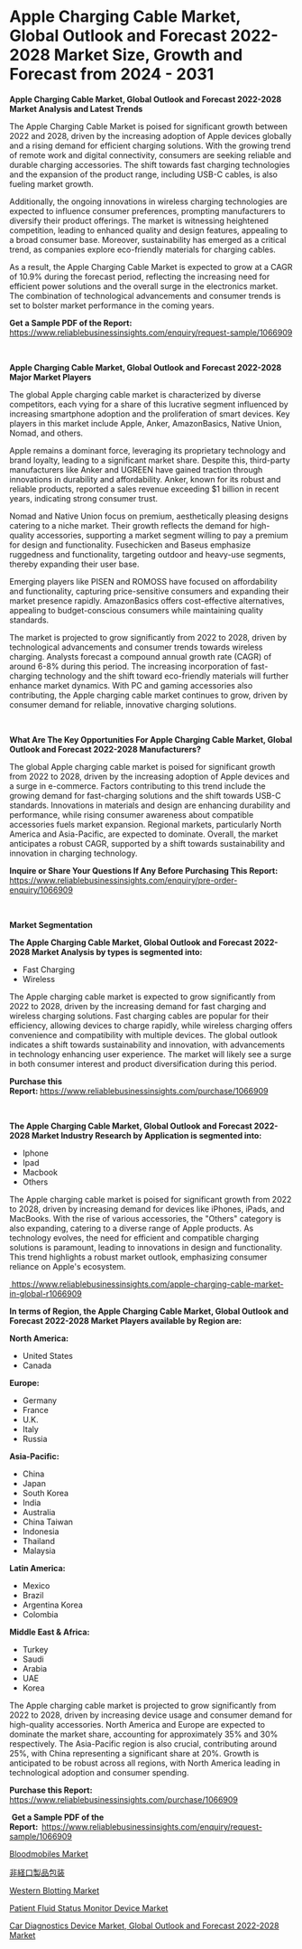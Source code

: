 <p><h1>Apple Charging Cable Market, Global Outlook and Forecast 2022-2028 Market Size, Growth and Forecast from 2024 - 2031</h1></p><p><strong>Apple Charging Cable Market, Global Outlook and Forecast 2022-2028 Market Analysis and Latest Trends</strong></p>
<p><p>The Apple Charging Cable Market is poised for significant growth between 2022 and 2028, driven by the increasing adoption of Apple devices globally and a rising demand for efficient charging solutions. With the growing trend of remote work and digital connectivity, consumers are seeking reliable and durable charging accessories. The shift towards fast charging technologies and the expansion of the product range, including USB-C cables, is also fueling market growth. </p><p>Additionally, the ongoing innovations in wireless charging technologies are expected to influence consumer preferences, prompting manufacturers to diversify their product offerings. The market is witnessing heightened competition, leading to enhanced quality and design features, appealing to a broad consumer base. Moreover, sustainability has emerged as a critical trend, as companies explore eco-friendly materials for charging cables. </p><p>As a result, the Apple Charging Cable Market is expected to grow at a CAGR of 10.9% during the forecast period, reflecting the increasing need for efficient power solutions and the overall surge in the electronics market. The combination of technological advancements and consumer trends is set to bolster market performance in the coming years.</p></p>
<p><strong>Get a Sample PDF of the Report:&nbsp;</strong> <a href="https://www.reliablebusinessinsights.com/enquiry/request-sample/1066909">https://www.reliablebusinessinsights.com/enquiry/request-sample/1066909</a></p>
<p>&nbsp;</p>
<p><strong>Apple Charging Cable Market, Global Outlook and Forecast 2022-2028 Major Market Players</strong></p>
<p><p>The global Apple charging cable market is characterized by diverse competitors, each vying for a share of this lucrative segment influenced by increasing smartphone adoption and the proliferation of smart devices. Key players in this market include Apple, Anker, AmazonBasics, Native Union, Nomad, and others.</p><p>Apple remains a dominant force, leveraging its proprietary technology and brand loyalty, leading to a significant market share. Despite this, third-party manufacturers like Anker and UGREEN have gained traction through innovations in durability and affordability. Anker, known for its robust and reliable products, reported a sales revenue exceeding $1 billion in recent years, indicating strong consumer trust.</p><p>Nomad and Native Union focus on premium, aesthetically pleasing designs catering to a niche market. Their growth reflects the demand for high-quality accessories, supporting a market segment willing to pay a premium for design and functionality. Fusechicken and Baseus emphasize ruggedness and functionality, targeting outdoor and heavy-use segments, thereby expanding their user base.</p><p>Emerging players like PISEN and ROMOSS have focused on affordability and functionality, capturing price-sensitive consumers and expanding their market presence rapidly. AmazonBasics offers cost-effective alternatives, appealing to budget-conscious consumers while maintaining quality standards.</p><p>The market is projected to grow significantly from 2022 to 2028, driven by technological advancements and consumer trends towards wireless charging. Analysts forecast a compound annual growth rate (CAGR) of around 6-8% during this period. The increasing incorporation of fast-charging technology and the shift toward eco-friendly materials will further enhance market dynamics. With PC and gaming accessories also contributing, the Apple charging cable market continues to grow, driven by consumer demand for reliable, innovative charging solutions.</p></p>
<p>&nbsp;</p>
<p><strong>What Are The Key Opportunities For Apple Charging Cable Market, Global Outlook and Forecast 2022-2028 Manufacturers?</strong></p>
<p><p>The global Apple charging cable market is poised for significant growth from 2022 to 2028, driven by the increasing adoption of Apple devices and a surge in e-commerce. Factors contributing to this trend include the growing demand for fast-charging solutions and the shift towards USB-C standards. Innovations in materials and design are enhancing durability and performance, while rising consumer awareness about compatible accessories fuels market expansion. Regional markets, particularly North America and Asia-Pacific, are expected to dominate. Overall, the market anticipates a robust CAGR, supported by a shift towards sustainability and innovation in charging technology.</p></p>
<p><strong>Inquire or Share Your Questions If Any Before Purchasing This Report:</strong> <a href="https://www.reliablebusinessinsights.com/enquiry/pre-order-enquiry/1066909">https://www.reliablebusinessinsights.com/enquiry/pre-order-enquiry/1066909</a></p>
<p>&nbsp;</p>
<p><strong>Market Segmentation</strong></p>
<p><strong>The Apple Charging Cable Market, Global Outlook and Forecast 2022-2028 Market Analysis by types is segmented into:</strong></p>
<p><ul><li>Fast Charging</li><li>Wireless</li></ul></p>
<p><p>The Apple charging cable market is expected to grow significantly from 2022 to 2028, driven by the increasing demand for fast charging and wireless charging solutions. Fast charging cables are popular for their efficiency, allowing devices to charge rapidly, while wireless charging offers convenience and compatibility with multiple devices. The global outlook indicates a shift towards sustainability and innovation, with advancements in technology enhancing user experience. The market will likely see a surge in both consumer interest and product diversification during this period.</p></p>
<p><strong>Purchase this Report:&nbsp;</strong><a href="https://www.reliablebusinessinsights.com/purchase/1066909">https://www.reliablebusinessinsights.com/purchase/1066909</a></p>
<p>&nbsp;</p>
<p><strong>The Apple Charging Cable Market, Global Outlook and Forecast 2022-2028 Market Industry Research by Application is segmented into:</strong></p>
<p><ul><li>Iphone</li><li>Ipad</li><li>Macbook</li><li>Others</li></ul></p>
<p><p>The Apple charging cable market is poised for significant growth from 2022 to 2028, driven by increasing demand for devices like iPhones, iPads, and MacBooks. With the rise of various accessories, the "Others" category is also expanding, catering to a diverse range of Apple products. As technology evolves, the need for efficient and compatible charging solutions is paramount, leading to innovations in design and functionality. This trend highlights a robust market outlook, emphasizing consumer reliance on Apple's ecosystem.</p></p>
<p><a href="https://www.reliablebusinessinsights.com/apple-charging-cable-market-in-global-r1066909">&nbsp;https://www.reliablebusinessinsights.com/apple-charging-cable-market-in-global-r1066909</a></p>
<p><strong>In terms of Region, the Apple Charging Cable Market, Global Outlook and Forecast 2022-2028 Market Players available by Region are:</strong></p>
<p>
    <p> <strong> North America: </strong>
        <ul>
            <li>United States</li>
            <li>Canada</li>
        </ul>
        </p> 
    <p> <strong> Europe: </strong>
        <ul>
            <li>Germany</li>
            <li>France</li>
            <li>U.K.</li>
            <li>Italy</li>
            <li>Russia</li>
        </ul>
        </p> 
    <p> <strong> Asia-Pacific: </strong>
        <ul>
            <li>China</li>
            <li>Japan</li>
            <li>South Korea</li>
            <li>India</li>
            <li>Australia</li>
            <li>China Taiwan</li>
            <li>Indonesia</li>
            <li>Thailand</li>
            <li>Malaysia</li>
        </ul>
        </p> 
    <p> <strong> Latin America: </strong>
        <ul>
            <li>Mexico</li>
            <li>Brazil</li>
            <li>Argentina Korea</li>
            <li>Colombia</li>
        </ul>
        </p> 
    <p> <strong> Middle East & Africa: </strong>
        <ul>
            <li>Turkey</li>
            <li>Saudi</li>
            <li>Arabia</li>
            <li>UAE</li>
            <li>Korea</li>
        </ul>
    </p>
    </p>
<p><p>The Apple charging cable market is projected to grow significantly from 2022 to 2028, driven by increasing device usage and consumer demand for high-quality accessories. North America and Europe are expected to dominate the market share, accounting for approximately 35% and 30% respectively. The Asia-Pacific region is also crucial, contributing around 25%, with China representing a significant share at 20%. Growth is anticipated to be robust across all regions, with North America leading in technological adoption and consumer spending.</p></p>
<p><strong>Purchase this Report: </strong><a href="https://www.reliablebusinessinsights.com/purchase/1066909">https://www.reliablebusinessinsights.com/purchase/1066909</a></p>
<p>&nbsp;<strong>Get a Sample PDF of the Report:&nbsp;&nbsp;</strong><a href="https://www.reliablebusinessinsights.com/enquiry/request-sample/1066909">https://www.reliablebusinessinsights.com/enquiry/request-sample/1066909</a></p>
<p><strong></strong></p>
<p><p><a href="https://medium.com/@nyahmertz1973/bloodmobiles-market-trends-and-market-growth-outlook-2024-2031-2e00238fff4e">Bloodmobiles Market</a></p><p><a href="https://medium.com/@shepardelmer/%E8%A6%AA%E5%92%8C%E6%80%A7%E8%A3%BD%E5%89%A4%E3%81%AE%E5%8C%85%E8%A3%85%E5%B8%82%E5%A0%B4-%E3%82%B0%E3%83%AD%E3%83%BC%E3%83%90%E3%83%AB%E3%81%8A%E3%82%88%E3%81%B3%E5%9C%B0%E5%9F%9F%E5%88%A5%E5%88%86%E6%9E%90-%E5%9C%B0%E5%9F%9F-%E5%9B%BD%E3%83%AC%E3%83%99%E3%83%AB%E5%88%86%E6%9E%90-%E7%AB%B6%E4%BA%89%E7%92%B0%E5%A2%83%E3%81%AB%E7%84%A6%E7%82%B9%E3%82%92%E5%BD%93%E3%81%A6%E3%82%8B-fc5c931e188f">非経口製品包装</a></p><p><a href="https://www.linkedin.com/pulse/deep-dive-western-blotting-market-itstrends-segmentation-competitive-z9btc?trackingId=BiD4oqc5SFudAxzwkl0Ngw%3D%3D">Western Blotting Market</a></p><p><a href="https://issuu.com/reportprime-2/docs/patient-fluid-status-monitor-device_33ebdfe573aef3">Patient Fluid Status Monitor Device Market</a></p><p><a href="https://github.com/seamusocallaghan/Market-Research-Report-List-1/blob/main/car-diagnostics-device-market-global-outlook-and-forecast-2022-2028-market.md">Car Diagnostics Device Market, Global Outlook and Forecast 2022-2028 Market</a></p></p>